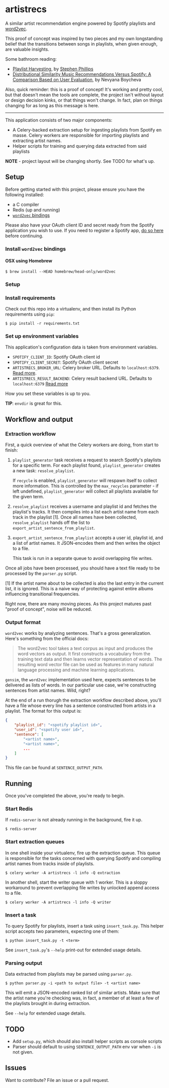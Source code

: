 # artistrecs

A similar artist recommendation engine powered by Spotify
playlists and [word2vec](https://code.google.com/p/word2vec/).

This proof of concept was inspired by two pieces and my own
longstanding belief that the transitions between songs in playlists,
when given enough, are valuable insights.

Some bathroom reading:

- [Playlist Harvesting](https://social.shorthand.com/huntedguy/3CfQA8mj2S/playlist-harvesting),
  by [Stephen Phillips](https://social.shorthand.com/huntedguy)
- [Distributional Similarity Music Recommendations Versus Spotify: A Comparison Based on User Evaluation](http://arno.uvt.nl/show.cgi?fid=136352), by Nevyana Boycheva

Also, quick reminder: this is a proof of concept! It's working and
pretty cool, but that doesn't mean the tools are complete, the project
isn't without layout or design decision kinks, or that things won't change.
In fact, plan on things changing for as long as this message is here.

----

This application consists of two major components:

- A Celery-backed extraction setup for ingesting playlists from Spotify
  en masse. Celery workers are responsible for importing playlists
  and extracting artist names.
- Helper scripts for training and querying data extracted
  from said playlists

**NOTE** - project layout will be changing shortly. See TODO for what's up.

## Setup

Before getting started with this project, please ensure you have the
following installed:

- a C compiler
- Redis (up and running)
- [`word2vec` bindings](#install-word2vec)

Please also have your OAuth client ID and secret ready from
the Spotify application you wish to use. If you need to register
a Spotify app, [do so here](https://developer.spotify.com/my-applications/#!/applications/create) before continuing.

### Install `word2vec` bindings

<a name="install-word2vec"></a>

#### OSX using Homebrew

```shell
$ brew install --HEAD homebrew/head-only/word2vec
```

### Setup

### Install requirements

Check out this repo into a virtualenv,
and then install its Python requirements using `pip`:

```shell
$ pip install -r requirements.txt
```

### Set up environment variables

This application's configuration data is taken from environment variables.

- `SPOTIFY_CLIENT_ID`: Spotify OAuth client id
- `SPOTIFY_CLIENT_SECRET`: Spotify OAuth client secret
- `ARTISTRECS_BROKER_URL`: Celery broker URL.
    Defaults to `localhost:6379`. [Read more](http://docs.celeryproject.org/en/latest/configuration.html#broker-url).
- `ARTISTRECS_RESULT_BACKEND`: Celery result backend URL.
    Defaults to `localhost:6379` [Read more](http://docs.celeryproject.org/en/latest/configuration.html#celery-result-backend)

How you set these variables is up to you.

**TIP**: `envdir` is great for this.

## Workflow and output

### Extraction workflow

First, a quick overview of what the Celery workers are doing,
from start to finish:

1. `playlist_generator` task receives a request to search Spotify's playlists
   for a specific term. For each playlist found, `playlist_generator`
   creates a new task: `resolve_playlist`.

   If `recycle` is enabled, `playlist_generator` will respawn itself
   to collect more information. This is controlled by the `max_recycles`
   parameter - if left undefined, `playlist_generator` will collect
   all playlists available for the given term.
2. `resolve_playlist` receives a username and playlist id and fetches
   the playlist's tracks. It then compiles into a list each artist name
   from each track in the playlist [1]. Once all names have been collected,
   `resolve_playlist` hands off the list to
   `export_artist_sentence_from_playlist`.
3. `export_artist_sentence_from_playlist` accepts a user id, playlist id,
   and a list of artist names. It JSON-encodes them and then writes
   the object to a file.

   This task is run in a separate queue to avoid overlapping file writes.

Once all jobs have been processed, you should have a text file
ready to be processed by the `parser.py` script.

[1] If the artist name about to be collected is also the last entry
    in the current list, it is ignored. This is a naive way of protecting
    against entire albums influencing transitional frequencies.

Right now, there are many moving pieces. As this project matures
past "proof of concept", noise will be reduced.

### Output format

`word2vec` works by analyzing sentences. That's a gross generalization.
Here's something from the official docs:

> The word2vec tool takes a text corpus as input and produces the word vectors as output. It first constructs a vocabulary from the training text data and then learns vector representation of words. The resulting word vector file can be used as features in many natural language processing and machine learning applications.

`gensim`, the `word2vec` implementation used here, expects sentences
to be delivered as lists of words. In our particular use case,
we're constructing sentences from artist names. Wild, right?

At the end of a run thorugh the extraction workflow described above,
you'll have a file whose every line has a sentence constructed from artists
in a playlist. The format for this output is:

```json
{
    "playlist_id": "<spotify playlist id>",
    "user_id": "<spotify user id>",
    "sentence": [
        "<artist name>",
        "<artist name>",
        ...
    ]
}
```

This file can be found at `SENTENCE_OUTPUT_PATH`.

## Running

Once you've completed the above, you're ready to begin.

### Start Redis

If `redis-server` is not already running in the background, fire it up.

```shell
$ redis-server
```

### Start extraction queues

In one shell inside your virtualenv, fire up the extraction queue.
This queue is responsible for the tasks concerned with querying 
Spotify and compiling artist names from tracks inside of playlists.

```shell
$ celery worker -A artistrecs -l info -Q extraction
```

In another shell, start the writer queue with 1 worker. This is a sloppy
workaround to prevent overlapping file writes by unlocked append access
to a file.

```shell
$ celery worker -A artistrecs -l info -Q writer
```

### Insert a task

To query Spotify for playlists, insert a task using `insert_task.py`.
This helper script accepts two parameters, expecting one of them:

```shell
$ python insert_task.py -t <term>
```

See `insert_task.py`'s `--help` print-out for extended usage details.

### Parsing output

Data extracted from playlists may be parsed using `parser.py`.

```shell
$ python parser.py -i <path to output file> -t <artist name>
```

This will emit a JSON-encoded ranked list of similar artists.
Make sure that the artist name you're checking was, in fact,
a member of at least a few of the playlists brought in during
extraction.

See `--help` for extended usage details.

## TODO

- Add `setup.py`, which should also install helper scripts as console scripts
- Parser should default to using `SENTENCE_OUTPUT_PATH` env var
  when `-i` is not given.

## Issues

Want to contribute? File an issue or a pull request.
